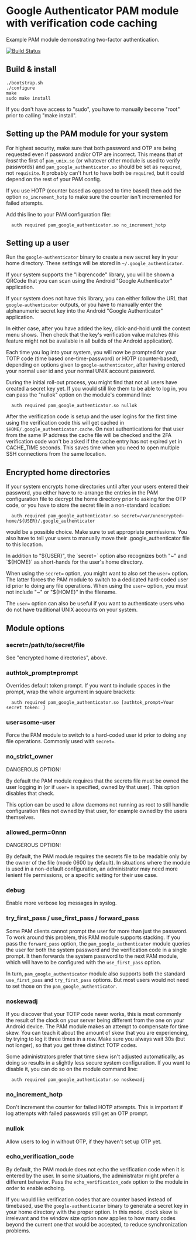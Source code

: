 # Google Authenticator PAM module with verification code caching

Example PAM module demonstrating two-factor authentication.

[![Build Status](https://travis-ci.org/google/google-authenticator-libpam.svg?branch=master)](https://travis-ci.org/google/google-authenticator-libpam)

## Build & install
```shell
./bootstrap.sh
./configure
make
sudo make install
```

If you don't have access to "sudo", you have to manually become "root" prior
to calling "make install".

## Setting up the PAM module for your system

For highest security, make sure that both password and OTP are being requested
even if password and/or OTP are incorrect. This means that *at least* the first
of `pam_unix.so` (or whatever other module is used to verify passwords) and
`pam_google_authenticator.so` should be set as `required`, not `requisite`. It
probably can't hurt to have both be `required`, but it could depend on the rest
of your PAM config.

If you use HOTP (counter based as opposed to time based) then add the option
`no_increment_hotp` to make sure the counter isn't incremented for failed
attempts.

Add this line to your PAM configuration file:

`  auth required pam_google_authenticator.so no_increment_hotp`

## Setting up a user

Run the `google-authenticator` binary to create a new secret key in your home
directory. These settings will be stored in `~/.google_authenticator`.

If your system supports the "libqrencode" library, you will be shown a QRCode
that you can scan using the Android "Google Authenticator" application.

If your system does not have this library, you can either follow the URL that
`google-authenticator` outputs, or you have to manually enter the alphanumeric
secret key into the Android "Google Authenticator" application.

In either case, after you have added the key, click-and-hold until the context
menu shows. Then check that the key's verification value matches (this feature
might not be available in all builds of the Android application).

Each time you log into your system, you will now be prompted for your TOTP code
(time based one-time-password) or HOTP (counter-based), depending on options
given to `google-authenticator`, after having entered your normal user id and
your normal UNIX account password.

During the initial roll-out process, you might find that not all users have
created a secret key yet. If you would still like them to be able to log
in, you can pass the "nullok" option on the module's command line:

`  auth required pam_google_authenticator.so nullok`

After the verification code is setup and the user logins for the first time 
using the verification code this will get cached in `$HOME/.google_authenticator.cache`.
On next authentications for that user from the same IP address the cache file
will be checked and the 2FA verification code won't be asked if the cache entry
has not expired yet in CACHE_TIME seconds. This saves time when you need to
open multiple SSH connections from the same location.

## Encrypted home directories

If your system encrypts home directories until after your users entered their
password, you either have to re-arrange the entries in the PAM configuration
file to decrypt the home directory prior to asking for the OTP code, or
you have to store the secret file in a non-standard location:

`  auth required pam_google_authenticator.so secret=/var/unencrypted-home/${USER}/.google_authenticator`

would be a possible choice. Make sure to set appropriate permissions. You also
have to tell your users to manually move their .google_authenticator file to
this location.

In addition to "${USER}", the `secret=` option also recognizes both "~" and
`${HOME}` as short-hands for the user's home directory.

When using the `secret=` option, you might want to also set the `user=`
option. The latter forces the PAM module to switch to a dedicated hard-coded
user id prior to doing any file operations. When using the `user=` option, you
must not include "~" or "${HOME}" in the filename.

The `user=` option can also be useful if you want to authenticate users who do
not have traditional UNIX accounts on your system.

## Module options

### secret=/path/to/secret/file

See "encrypted home directories", above.

### authtok_prompt=prompt

Overrides default token prompt. If you want to include spaces in the prompt,
wrap the whole argument in square brackets:

`  auth required pam_google_authenticator.so [authtok_prompt=Your secret token: ]`

### user=some-user

Force the PAM module to switch to a hard-coded user id prior to doing any file
operations. Commonly used with `secret=`.

### no_strict_owner

DANGEROUS OPTION!

By default the PAM module requires that the secrets file must be owned the user
logging in (or if `user=` is specified, owned by that user). This option
disables that check.

This option can be used to allow daemons not running as root to still handle
configuration files not owned by that user, for example owned by the users
themselves.

### allowed_perm=0nnn

DANGEROUS OPTION!

By default, the PAM module requires the secrets file to be readable only by the
owner of the file (mode 0600 by default). In situations where the module is used
in a non-default configuration, an administrator may need more lenient file
permissions, or a specific setting for their use case.

### debug

Enable more verbose log messages in syslog.

### try_first_pass / use_first_pass / forward_pass

Some PAM clients cannot prompt the user for more than just the password. To
work around this problem, this PAM module supports stacking. If you pass the
`forward_pass` option, the `pam_google_authenticator` module queries the user
for both the system password and the verification code in a single prompt.
It then forwards the system password to the next PAM module, which will have
to be configured with the `use_first_pass` option.

In turn, `pam_google_authenticator` module also supports both the standard
`use_first_pass` and `try_first_pass` options. But most users would not need
to set those on the `pam_google_authenticator`.

### noskewadj

If you discover that your TOTP code never works, this is most commonly the
result of the clock on your server being different from the one on your Android
device. The PAM module makes an attempt to compensate for time skew. You can
teach it about the amount of skew that you are experiencing, by trying to log
it three times in a row. Make sure you always wait 30s (but not longer), so
that you get three distinct TOTP codes.

Some administrators prefer that time skew isn't adjusted automatically, as
doing so results in a slightly less secure system configuration. If you want
to disable it, you can do so on the module command line:

`  auth required pam_google_authenticator.so noskewadj`

### no_increment_hotp

Don't increment the counter for failed HOTP attempts. This is important if log
attempts with failed passwords still get an OTP prompt.

### nullok

Allow users to log in without OTP, if they haven't set up OTP yet.

### echo_verification_code

By default, the PAM module does not echo the verification code when it is
entered by the user. In some situations, the administrator might prefer a
different behavior. Pass the `echo_verification_code` option to the module
in order to enable echoing.

If you would like verification codes that are counter based instead of
timebased, use the `google-authenticator` binary to generate a secret key in
your home directory with the proper option.  In this mode, clock skew is
irrelevant and the window size option now applies to how many codes beyond the
current one that would be accepted, to reduce synchronization problems.
